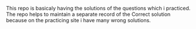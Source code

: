 This repo is basicaly having the solutions of the questions which i practiced.
The repo helps to maintain a separate record of the Correct solution because on the practicing site i have many wrong solutions.
 